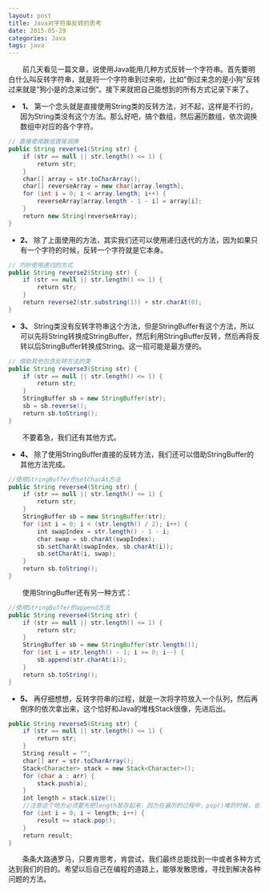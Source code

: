 ```yaml
---
layout: post
title: Java对字符串反转的思考
date: 2015-05-29
categories: Java
tags: java
---
```


&ensp;&ensp;&ensp;&ensp;前几天看见一篇文章，说使用Java能用几种方式反转一个字符串。首先要明白什么叫反转字符串，就是将一个字符串到过来啦，比如"倒过来念的是小狗"反转过来就是”狗小是的念来过倒“。接下来就把自己能想到的所有方式记录下来了。

-  **1、** 第一个念头就是直接使用String类的反转方法，对不起，这样是不行的，因为String类没有这个方法。那么好吧，搞个数组，然后遍历数组，依次调换数组中对应的各个字符。

```java
// 直接使用数组首尾调换
public String reverse1(String str) {
    if (str == null || str.length() <= 1) {
        return str;
    }
    char[] array = str.toCharArray();
    char[] reverseArray = new char[array.length];
    for (int i = 0; i < array.length; i++) {
        reverseArray[array.length - 1 - i] = array[i];
    }
    return new String(reverseArray);
}
```

- **2、** 除了上面使用的方法，其实我们还可以使用递归迭代的方法，因为如果只有一个字符的时候，反转一个字符就是它本身。

```java
// 巧妙使用递归的方式
public String reverse2(String str) {
    if (str == null || str.length() <= 1) {
        return str;
    }
    return reverse2(str.substring(1)) + str.charAt(0);
}
```

- **3、** String类没有反转字符串这个方法，但是StringBuffer有这个方法，所以可以先将String转换成StringBuffer，然后利用StringBuffer反转，然后再将反转以后StringBuffer转换成String。这一招可能是最方便的。

```java
// 借助其他包含反转方法的类
public String reverse3(String str) {
    if (str == null || str.length() <= 1) {
        return str;
    }
    StringBuffer sb = new StringBuffer(str);
    sb = sb.reverse();
    return sb.toString();
}
```

&ensp;&ensp;&ensp;&ensp;不要着急，我们还有其他方式。

- **4、** 除了使用StringBuffer直接的反转方法，我们还可以借助StringBuffer的其他方法完成。

```java
//使用StringBuffer的setCharAt方法
public String reverse4(String str) {
    if (str == null || str.length() <= 1) {
        return str;
    }
    StringBuffer sb = new StringBuffer(str);
    for (int i = 0; i < (str.length() / 2); i++) {
        int swapIndex = str.length() - 1 - i;
        char swap = sb.charAt(swapIndex);
        sb.setCharAt(swapIndex, sb.charAt(i));
        sb.setCharAt(i, swap);
    }
    return sb.toString();
}
```

&ensp;&ensp;&ensp;&ensp;使用StringBuffer还有另一种方式：

```java
//使用StringBuffer的append方法
public String reverse4(String str) {
    if (str == null || str.length() <= 1) {
        return str;
    }
    StringBuffer sb = new StringBuffer(str.length());
    for (int i = str.length() - 1; i >= 0; i--) {
        sb.append(str.charAt(i));
    }
    return sb.toString();
}
```

- **5、** 再仔细想想，反转字符串的过程，就是一次将字符放入一个队列，然后再倒序的依次拿出来，这个恰好和Java的堆栈Stack很像，先进后出。

```java
public String reverse5(String str) {
    if (str == null || str.length() <= 1) {
        return str;
    }
    String result = "";
    char[] arr = str.toCharArray();
    Stack<Character> stack = new Stack<Character>();
    for (char a : arr) {
        stack.push(a);
    }
    int length = stack.size();
    //注意这个地方必须要先把length暂存起来，因为在遍历的过程中，pop()堆的时候，会改变堆的大小。
    for (int i = 0; i < length; i++) {
        result += stack.pop();
    }
    return result;
}
```

&ensp;&ensp;&ensp;&ensp;条条大路通罗马，只要肯思考，肯尝试，我们最终总能找到一中或者多种方式达到我们的目的。希望以后自己在编程的道路上，能够发散思维，寻找到解决各种问题的方法。
